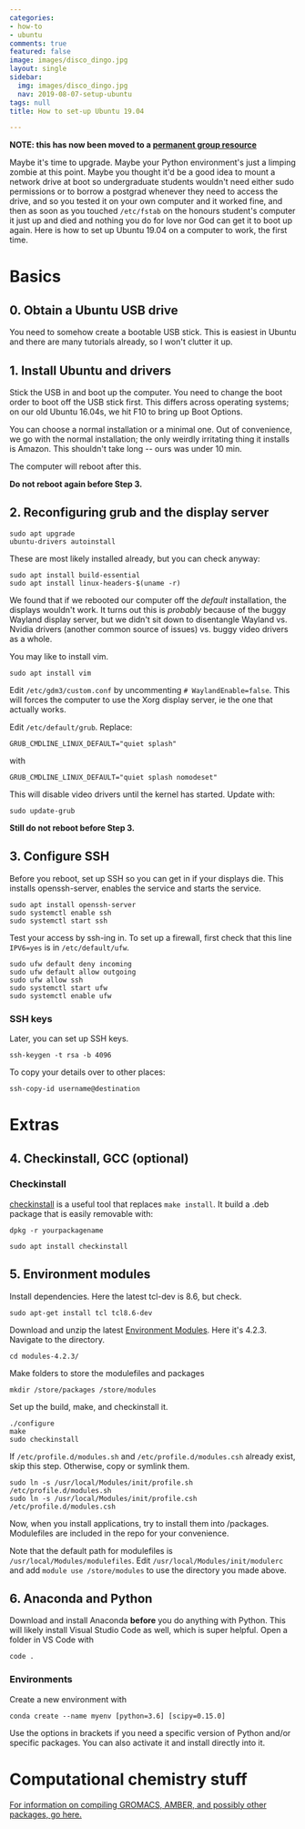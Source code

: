 ```yaml
---
categories:
- how-to
- ubuntu
comments: true
featured: false
image: images/disco_dingo.jpg
layout: single
sidebar:
  img: images/disco_dingo.jpg
  nav: 2019-08-07-setup-ubuntu
tags: null
title: How to set-up Ubuntu 19.04

---
```


**NOTE: this has now been moved to a [permanent group resource](https://omaralab.github.io/sushi/new_computer.html)**

Maybe it's time to upgrade. Maybe your Python environment's just a limping zombie at this point. Maybe you thought it'd be a good idea to mount a network drive at boot so undergraduate students wouldn't need either sudo permissions or to borrow a postgrad whenever they need to access the drive, and so you tested it on your own computer and it worked fine, and then as soon as you touched `/etc/fstab` on the honours student's computer it just up and died and nothing you do for love nor God can get it to boot up again. Here is how to set up Ubuntu 19.04 on a computer to work, the first time. 

# Basics

## 0. Obtain a Ubuntu USB drive

You need to somehow create a bootable USB stick. This is easiest in Ubuntu and there are many tutorials already, so I won't clutter it up. 

## 1. Install Ubuntu and drivers

Stick the USB in and boot up the computer. You need to change the boot order to boot off the USB stick first. This differs across operating systems; on our old Ubuntu 16.04s, we hit F10 to bring up Boot Options.

You can choose a normal installation or a minimal one. Out of convenience, we go with the normal installation; the only weirdly irritating thing it installs is Amazon. This shouldn't take long -- ours was under 10 min. 

The computer will reboot after this.

**Do not reboot again before Step 3.**

## 2. Reconfiguring grub and the display server
```console
sudo apt upgrade
ubuntu-drivers autoinstall
```
These are most likely installed already, but you can check anyway:
```console
sudo apt install build-essential
sudo apt install linux-headers-$(uname -r)
```

We found that if we rebooted our computer off the *default* installation, the displays wouldn't work. It turns out this is *probably* because of the buggy Wayland display server, but we didn't sit down to disentangle Wayland vs. Nvidia drivers (another common source of issues) vs. buggy video drivers as a whole.

You may like to install vim.
```console
sudo apt install vim
```

Edit `/etc/gdm3/custom.conf` by uncommenting `# WaylandEnable=false`.
This will forces the computer to use the Xorg display server, ie the one that actually works.

Edit `/etc/default/grub`. Replace:
```console
GRUB_CMDLINE_LINUX_DEFAULT="quiet splash"
```
with
```console
GRUB_CMDLINE_LINUX_DEFAULT="quiet splash nomodeset"
```
This will disable video drivers until the kernel has started.
Update with:
```console
sudo update-grub
```

**Still do not reboot before Step 3.**


## 3. Configure SSH
Before you reboot, set up SSH so you can get in if your displays die. This installs openssh-server, enables the service and starts the service.
```console
sudo apt install openssh-server
sudo systemctl enable ssh
sudo systemctl start ssh
```
Test your access by ssh-ing in. To set up a firewall, first check that this line `IPV6=yes` is in `/etc/default/ufw`. 
```console
sudo ufw default deny incoming
sudo ufw default allow outgoing
sudo ufw allow ssh
sudo systemctl start ufw
sudo systemctl enable ufw
```

### SSH keys
Later, you can set up SSH keys.
```console
ssh-keygen -t rsa -b 4096
```
To copy your details over to other places:
```
ssh-copy-id username@destination
```

# Extras
## 4. Checkinstall, GCC (optional)
### Checkinstall
[checkinstall](https://wiki.debian.org/CheckInstall) is a useful tool that replaces `make install`. It build a .deb package that is easily removable with:
```console
dpkg -r yourpackagename
```

```console
sudo apt install checkinstall
```


## 5. Environment modules
Install dependencies. Here the latest tcl-dev is 8.6, but check.
```console
sudo apt-get install tcl tcl8.6-dev
```

Download and unzip the latest [Environment Modules](http://modules.sourceforge.net/). Here it's 4.2.3. Navigate to the directory.
```console
cd modules-4.2.3/
```

Make folders to store the modulefiles and packages
```console
mkdir /store/packages /store/modules
```

Set up the build, make, and checkinstall it.
```console
./configure
make
sudo checkinstall
```
If `/etc/profile.d/modules.sh` and `/etc/profile.d/modules.csh` already exist, skip this step. Otherwise, copy or symlink them.
```console
sudo ln -s /usr/local/Modules/init/profile.sh /etc/profile.d/modules.sh
sudo ln -s /usr/local/Modules/init/profile.csh /etc/profile.d/modules.csh
```
Now, when you install applications, try to install them into /packages. Modulefiles are included in the repo for your convenience.

Note that the default path for modulefiles is `/usr/local/Modules/modulefiles`. Edit `/usr/local/Modules/init/modulerc` and add `module use /store/modules` to use the directory you made above.

## 6. Anaconda and Python
Download and install Anaconda **before** you do anything with Python. This will likely install Visual Studio Code as well, which is super helpful. Open a folder in VS Code with

```console
code .
```

### Environments
Create a new environment with 
```console
conda create --name myenv [python=3.6] [scipy=0.15.0]
```
Use the options in brackets if you need a specific version of Python and/or specific packages. You can also activate it and install directly into it.

<a name="step7"/>

# Computational chemistry stuff
<a href="{{ site.url }}/compile-programs/"> For information on compiling GROMACS, AMBER, and possibly other packages, go here.</a>